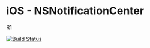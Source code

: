 # iOS - NSNotificationCenter

R1

[![Build Status](https://travis-ci.org/emilianoeloi/ios-notificationCenter.svg?branch=master)](https://travis-ci.org/emilianoeloi/ios-notificationCenter)
